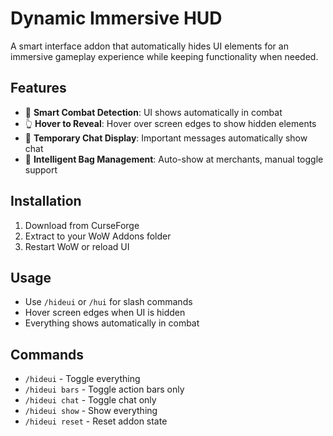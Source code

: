 # Dynamic Immersive HUD

A smart interface addon that automatically hides UI elements for an immersive gameplay experience while keeping functionality when needed.

## Features
- 🎯 **Smart Combat Detection**: UI shows automatically in combat
- 👆 **Hover to Reveal**: Hover over screen edges to show hidden elements
- 💬 **Temporary Chat Display**: Important messages automatically show chat
- 🎒 **Intelligent Bag Management**: Auto-show at merchants, manual toggle support

## Installation
1. Download from CurseForge
2. Extract to your WoW Addons folder
3. Restart WoW or reload UI

## Usage
- Use `/hideui` or `/hui` for slash commands
- Hover screen edges when UI is hidden
- Everything shows automatically in combat

## Commands
- `/hideui` - Toggle everything
- `/hideui bars` - Toggle action bars only
- `/hideui chat` - Toggle chat only
- `/hideui show` - Show everything
- `/hideui reset` - Reset addon state